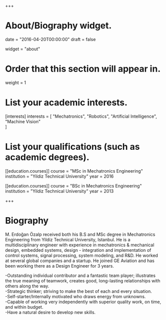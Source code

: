 +++
# About/Biography widget.

date = "2016-04-20T00:00:00"
draft = false

widget = "about"

# Order that this section will appear in.
weight = 1

# List your academic interests.
[interests]
  interests = [
    "Mechatronics",
    "Robotics",
    "Artificial Intelligence",
    "Machine Vision"    
  ]

# List your qualifications (such as academic degrees).

[[education.courses]]
  course = "MSc in Mechatronics Engineering"
  institution = "Yildiz Technical University"
  year = 2016

[[education.courses]]
  course = "BSc in Mechatronics Engineering"
  institution = "Yildiz Technical University"
  year = 2013

+++

# Biography


M. Erdoğan Özalp received both his B.S and MSc degree in Mechatronics Engineering from Yildiz Technical University, Istanbul. He is a multidisciplinary engineer with experience in mechatronics & mechanical design, embedded systems, design - integration and implementation of control systems, signal processing, system modeling, and R&D. He worked at several global companies and a startup. He joined GE Aviation and has been working there as a Design Engineer for 3 years.

-Outstanding individual contributor and a fantastic team player; illustrates the true meaning of teamwork, creates good, long-lasting relationships with others along the way.  
-Strategic thinker; striving to make the best of each and every situation.  
-Self-starter/Internally motivated who draws energy from unknowns.  
-Capable of working very independently with superior quality work, on time, and within budget.  
-Have a natural desire to develop new skills.  
